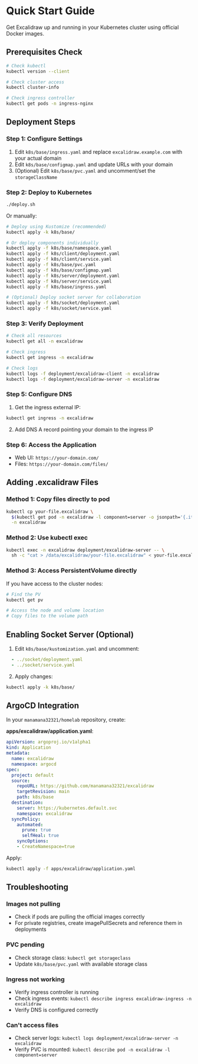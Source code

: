 # Quick Start Guide

Get Excalidraw up and running in your Kubernetes cluster using official Docker images.

## Prerequisites Check

```bash
# Check kubectl
kubectl version --client

# Check cluster access
kubectl cluster-info

# Check ingress controller
kubectl get pods -n ingress-nginx
```

## Deployment Steps

### Step 1: Configure Settings

1. Edit `k8s/base/ingress.yaml` and replace `excalidraw.example.com` with your actual domain
2. Edit `k8s/base/configmap.yaml` and update URLs with your domain
3. (Optional) Edit `k8s/base/pvc.yaml` and uncomment/set the `storageClassName`

### Step 2: Deploy to Kubernetes

```bash
./deploy.sh
```

Or manually:

```bash
# Deploy using Kustomize (recommended)
kubectl apply -k k8s/base/

# Or deploy components individually
kubectl apply -f k8s/base/namespace.yaml
kubectl apply -f k8s/client/deployment.yaml
kubectl apply -f k8s/client/service.yaml
kubectl apply -f k8s/base/pvc.yaml
kubectl apply -f k8s/base/configmap.yaml
kubectl apply -f k8s/server/deployment.yaml
kubectl apply -f k8s/server/service.yaml
kubectl apply -f k8s/base/ingress.yaml

# (Optional) Deploy socket server for collaboration
kubectl apply -f k8s/socket/deployment.yaml
kubectl apply -f k8s/socket/service.yaml
```

### Step 3: Verify Deployment

```bash
# Check all resources
kubectl get all -n excalidraw

# Check ingress
kubectl get ingress -n excalidraw

# Check logs
kubectl logs -f deployment/excalidraw-client -n excalidraw
kubectl logs -f deployment/excalidraw-server -n excalidraw
```

### Step 5: Configure DNS

1. Get the ingress external IP:
```bash
kubectl get ingress -n excalidraw
```

2. Add DNS A record pointing your domain to the ingress IP

### Step 6: Access the Application

- Web UI: `https://your-domain.com/`
- Files: `https://your-domain.com/files/`

## Adding .excalidraw Files

### Method 1: Copy files directly to pod

```bash
kubectl cp your-file.excalidraw \
  $(kubectl get pod -n excalidraw -l component=server -o jsonpath='{.items[0].metadata.name}'):/data/excalidraw/ \
  -n excalidraw
```

### Method 2: Use kubectl exec

```bash
kubectl exec -n excalidraw deployment/excalidraw-server -- \
  sh -c "cat > /data/excalidraw/your-file.excalidraw" < your-file.excalidraw
```

### Method 3: Access PersistentVolume directly

If you have access to the cluster nodes:

```bash
# Find the PV
kubectl get pv

# Access the node and volume location
# Copy files to the volume path
```

## Enabling Socket Server (Optional)

1. Edit `k8s/base/kustomization.yaml` and uncomment:
```yaml
  - ../socket/deployment.yaml
  - ../socket/service.yaml
```

2. Apply changes:
```bash
kubectl apply -k k8s/base/
```

## ArgoCD Integration

In your `manamana32321/homelab` repository, create:

**apps/excalidraw/application.yaml**:
```yaml
apiVersion: argoproj.io/v1alpha1
kind: Application
metadata:
  name: excalidraw
  namespace: argocd
spec:
  project: default
  source:
    repoURL: https://github.com/manamana32321/excalidraw
    targetRevision: main
    path: k8s/base
  destination:
    server: https://kubernetes.default.svc
    namespace: excalidraw
  syncPolicy:
    automated:
      prune: true
      selfHeal: true
    syncOptions:
    - CreateNamespace=true
```

Apply:
```bash
kubectl apply -f apps/excalidraw/application.yaml
```

## Troubleshooting

### Images not pulling
- Check if pods are pulling the official images correctly
- For private registries, create imagePullSecrets and reference them in deployments

### PVC pending
- Check storage class: `kubectl get storageclass`
- Update `k8s/base/pvc.yaml` with available storage class

### Ingress not working
- Verify ingress controller is running
- Check ingress events: `kubectl describe ingress excalidraw-ingress -n excalidraw`
- Verify DNS is configured correctly

### Can't access files
- Check server logs: `kubectl logs deployment/excalidraw-server -n excalidraw`
- Verify PVC is mounted: `kubectl describe pod -n excalidraw -l component=server`
